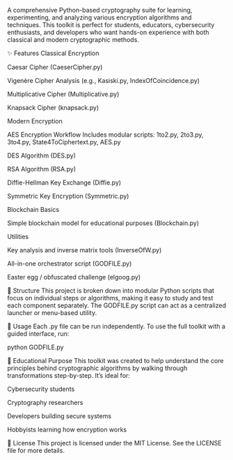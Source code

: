 A comprehensive Python-based cryptography suite for learning, experimenting, and analyzing various encryption algorithms and techniques. This toolkit is perfect for students, educators, cybersecurity enthusiasts, and developers who want hands-on experience with both classical and modern cryptographic methods.

✨ Features
Classical Encryption

Caesar Cipher (CaeserCipher.py)

Vigenère Cipher Analysis (e.g., Kasiski.py, IndexOfCoincidence.py)

Multiplicative Cipher (Multiplicative.py)

Knapsack Cipher (knapsack.py)

Modern Encryption

AES Encryption Workflow
Includes modular scripts:
1to2.py, 2to3.py, 3to4.py, State4ToCiphertext.py, AES.py

DES Algorithm (DES.py)

RSA Algorithm (RSA.py)

Diffie-Hellman Key Exchange (Diffie.py)

Symmetric Key Encryption (Symmetric.py)

Blockchain Basics

Simple blockchain model for educational purposes (Blockchain.py)

Utilities

Key analysis and inverse matrix tools (InverseOfW.py)

All-in-one orchestrator script (GODFILE.py)

Easter egg / obfuscated challenge (elgoog.py)

📁 Structure
This project is broken down into modular Python scripts that focus on individual steps or algorithms, making it easy to study and test each component separately. The GODFILE.py script can act as a centralized launcher or menu-based utility.

🔧 Usage
Each .py file can be run independently. To use the full toolkit with a guided interface, run:

python GODFILE.py

🧠 Educational Purpose
This toolkit was created to help understand the core principles behind cryptographic algorithms by walking through transformations step-by-step. It’s ideal for:

Cybersecurity students

Cryptography researchers

Developers building secure systems

Hobbyists learning how encryption works

📜 License
This project is licensed under the MIT License. See the LICENSE file for more details.
